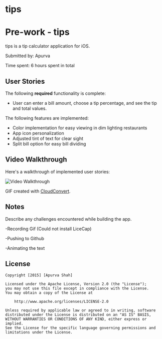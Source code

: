 # tips
# Pre-work - tips

tips is a tip calculator application for iOS.

Submitted by: Apurva

Time spent: 6 hours spent in total

## User Stories

The following **required** functionality is complete:
* User can enter a bill amount, choose a tip percentage, and see the tip and total values.

The following features are implemented:
- Color implementation for easy viewing in dim lighting restaurants
- App icon personalization
- Adjusted tint of text for clear sight
- Split bill option for easy bill dividing


## Video Walkthrough 

Here's a walkthrough of implemented user stories:

<img src='http://i.imgur.com/JVLMrYT.gif' title='Video Walkthrough' width='' alt='Video Walkthrough' />

GIF created with [CloudConvert](https://cloudconvert.com/mov-to-gif).

## Notes

Describe any challenges encountered while building the app.

-Recording Gif (Could not install LiceCap)

-Pushing to Github

-Animating the text

## License

    Copyright [2015] [Apurva Shah]

    Licensed under the Apache License, Version 2.0 (the "License");
    you may not use this file except in compliance with the License.
    You may obtain a copy of the License at

        http://www.apache.org/licenses/LICENSE-2.0

    Unless required by applicable law or agreed to in writing, software
    distributed under the License is distributed on an "AS IS" BASIS,
    WITHOUT WARRANTIES OR CONDITIONS OF ANY KIND, either express or implied.
    See the License for the specific language governing permissions and
    limitations under the License.
